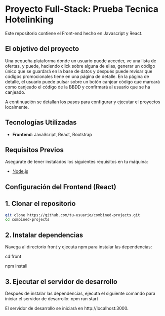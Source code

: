 # Proyecto Full-Stack: Prueba Tecnica Hotelinking

Este repositorio contiene el Front-end hecho en Javascript y React.

## El objetivo del proyecto

Una pequeña plataforma donde un usuario puede acceder, ve una lista de ofertas, y puede,
haciendo click sobre alguna de ellas, generar un código único que se guardará en la base
de datos y después puede revisar que códigos promocionales tiene en una página de
detalle. En la página de detalle, el usuario puede pulsar sobre un botón canjear código que
marcará como canjeado el código de la BBDD y confirmará al usuario que se ha canjeado.

A continuación se detallan los pasos para configurar y ejecutar el proyectos localmente.

## Tecnologías Utilizadas

- **Frontend**: JavaScript, React, Bootstrap

## Requisitos Previos

Asegúrate de tener instalados los siguientes requisitos en tu máquina:

- [Node.js](https://nodejs.org/) 

## Configuración del Frontend (React)

## 1. Clonar el repositorio

   ```bash
   git clone https://github.com/tu-usuario/combined-projects.git
   cd combined-projects

   ```

## 2. Instalar dependencias

   Navega al directorio front y ejecuta npm para instalar las dependencias:

   cd front

   npm install

## 3. Ejecutar el servidor de desarrollo

   Después de instalar las dependencias, ejecuta el siguiente comando para iniciar el servidor de desarrollo:
   npm run start

   El servidor de desarrollo se iniciará en http://localhost:3000.

   
